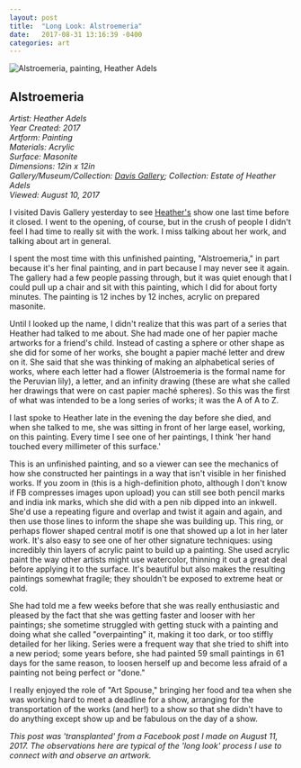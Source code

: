 ```yaml
---
layout: post
title:  "Long Look: Alstroemeria"
date:   2017-08-31 13:16:39 -0400
categories: art
---
```

![Alstroemeria, painting, Heather Adels](https://dl.dropboxusercontent.com/u/13050632/blog/aloestromeria.JPG)

## Alstroemeria

*Artist: Heather Adels<br>*
*Year Created: 2017<br>*
*Artform: Painting<br>*
*Materials: Acrylic<br>*
*Surface: Masonite<br>*
*Dimensions: 12in x 12in<br>*
*Gallery/Museum/Collection: [Davis Gallery](https://www.facebook.com/DavisArtGallery/?ref=br_rs); Collection: Estate of Heather Adels<br>*
*Viewed: August 10, 2017<br>*

I visited Davis Gallery yesterday to see [Heather's](https://lisawilliams.github.io/lisa/art/2017/08/31/heather.html) show one last time before it closed. I went to the opening, of course, but in the crush of people I didn't feel I had time to really sit with the work. I miss talking about her work, and talking about art in general.

I spent the most time with this unfinished painting, "Alstroemeria," in part because it's her final painting, and in part because I may never see it again. The gallery had a few people passing through, but it was quiet enough that I could pull up a chair and sit with this painting, which I did for about forty minutes. The painting is 12 inches by 12 inches, acrylic on prepared masonite.

Until I looked up the name, I didn't realize that this was part of a series that Heather had talked to me about. She had made one of her papier mache artworks for a friend's child. Instead of casting a sphere or other shape as she did for some of her works, she bought a papier maché letter and drew on it. She said that she was thinking of making an alphabetical series of works, where each letter had a flower (Alstroemeria is the formal name for the Peruvian lily), a letter, and an infinity drawing (these are what she called her drawings that were on cast papier maché spheres). So this was the first of what was intended to be a long series of works; it was the A of A to Z.

I last spoke to Heather late in the evening the day before she died, and when she talked to me, she was sitting in front of her large easel, working, on this painting. Every time I see one of her paintings, I think 'her hand touched every millimeter of this surface.'

This is an unfinished painting, and so a viewer can see the mechanics of how she constructed her paintings in a way that isn't visible in her finished works. If you zoom in (this is a high-definition photo, although I don't know if FB compresses images upon upload) you can still see both pencil marks and india ink marks, which she did with a pen nib dipped into an inkwell. She'd use a repeating figure and overlap and twist it again and again, and then use those lines to inform the shape she was building up. This ring, or perhaps flower shaped central motif is one that showed up a lot in her later work. It's also easy to see one of her other signature techniques: using incredibly thin layers of acrylic paint to build up a painting. She used acrylic paint the way other artists might use watercolor, thinning it out a great deal before applying it to the surface. It's beautiful but also makes the resulting paintings somewhat fragile; they shouldn't be exposed to extreme heat or cold.

She had told me a few weeks before that she was really enthusiastic and pleased by the fact that she was getting faster and looser with her paintings; she sometime struggled with getting stuck with a painting and doing what she called "overpainting" it, making it too dark, or too stiffly detailed for her liking. Series were a frequent way that she tried to shift into a new period; some years before, she had painted 59 small paintings in 61 days for the same reason, to loosen herself up and become less afraid of a painting not being perfect or "done."

I really enjoyed the role of "Art Spouse," bringing her food and tea when she was working hard to meet a deadline for a show, arranging for the transportation of the works (and her!) to a show so that she didn't have to do anything except show up and be fabulous on the day of a show.

*This post was 'transplanted' from a Facebook post I made on August 11, 2017. The observations here are typical of the 'long look' process I use to connect with and observe an artwork.*

